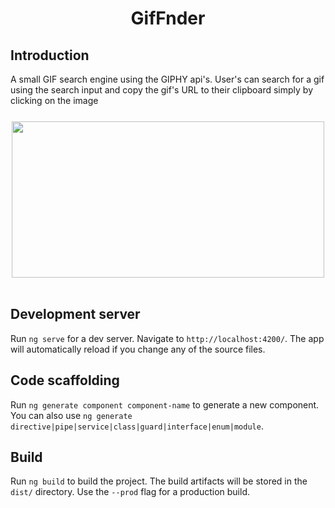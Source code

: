 # 
<div style="text-align:center">
<h1> GifFnder </h1>

</div>


## Introduction

<div style="padding-bottom:25px">
 A small GIF search engine using the GIPHY api's. User's can search for a gif using the search input and copy the gif's URL to their clipboard simply by clicking on  the image
 </div>

<div style="text-align:center">
<img src="https://img1.wsimg.com/isteam/ip/dfda0829-54d9-496c-9ed5-9a6effd45acc/Gifnder.PNG/:/cr=t:0%25,l:0%25,w:100%25,h:100%25/rs=w:1023,cg:true" width="500" height="250" />
</div>
<br/>


## Development server

Run `ng serve` for a dev server. Navigate to `http://localhost:4200/`. The app will automatically reload if you change any of the source files.

## Code scaffolding

Run `ng generate component component-name` to generate a new component. You can also use `ng generate directive|pipe|service|class|guard|interface|enum|module`.

## Build

Run `ng build` to build the project. The build artifacts will be stored in the `dist/` directory. Use the `--prod` flag for a production build.